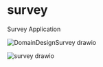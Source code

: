 # survey
Survey Application

![DomainDesignSurvey drawio](https://user-images.githubusercontent.com/55425332/141525330-167fd488-47af-4d3a-94e8-32915848142b.png)


![survey drawio](https://user-images.githubusercontent.com/55425332/141525342-5c9ba101-e781-481f-a5cd-58e0343b8553.png)

